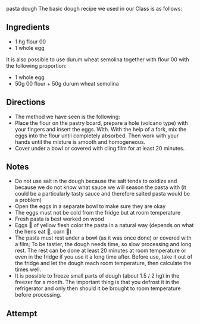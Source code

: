 pasta dough
The basic dough recipe we used in our Class is as follows:

## Ingredients
* 1 hg flour 00
* 1 whole egg

It is also possible to use durum wheat semolina together with flour 00 with the following proportion:

* 1 whole egg
* 50g 00 flour + 50g durum wheat semolina

## Directions
* The method we have seen is the following:
* Place the flour on the pastry board, prepare a hole (volcano type) with your fingers and insert the eggs. With. With the help of a fork, mix the eggs into the flour until completely absorbed. Then work with your hands until the mixture is smooth and homogeneous.
* Cover under a bowl or covered with cling film for at least 20 minutes.

## Notes
* Do not use salt in the dough because the salt tends to oxidize and because we do not know what sauce we will season the pasta with (it could be a particularly tasty sauce and therefore salted pasta would be a problem)
* Open the eggs in a separate bowl to make sure they are okay
* The eggs must not be cold from the fridge but at room temperature
* Fresh pasta is best worked on wood
* Eggs 🥚 of yellow flesh color the pasta in a natural way (depends on what the hens eat 🐓, corn 🌽)
* The pasta must rest under a bowl (as it was once done) or covered with a film; To be tastier, the dough needs time, so slow processing and long rest. The rest can be done at least 20 minutes at room temperature or even in the fridge if you use it a long time after. Before use, take it out of the fridge and let the dough reach room temperature, then calculate the times well.
* It is possible to freeze small parts of dough (about 1.5 / 2 hg) in the freezer for a month. The important thing is that you defrost it in the refrigerator and only then should it be brought to room temperature before processing.

## Attempt
